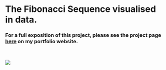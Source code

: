 # The Fibonacci Sequence visualised in data.
### For a full exposition of this project, please see the project page [here](https://dominic-simpson.co.uk/portfolio/the-fibonacci-sequence) on my portfolio website. 
</br>
</br>
  <img src="https://dominic-simpson.co.uk/wp-content/uploads/2025/03/bothsunflowerimages_photoshop.jpg">
